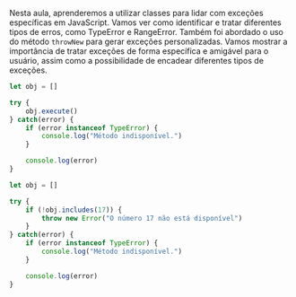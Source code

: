 Nesta aula, aprenderemos a utilizar classes para lidar com exceções específicas em JavaScript. Vamos ver como identificar e tratar diferentes tipos de erros, como TypeError e RangeError. Também foi abordado o uso do método `throwNew` para gerar exceções personalizadas. Vamos mostrar a importância de tratar exceções de forma específica e amigável para o usuário, assim como a possibilidade de encadear diferentes tipos de exceções.

```js
let obj = []

try {
	obj.execute()
} catch(error) {
	if (error instanceof TypeError) {
		console.log("Método indisponível.")
	}

	console.log(error)
}
```


```js
let obj = []

try {
	if (!obj.includes(17)) {
		throw new Error("O número 17 não está disponível")
	}
} catch(error) {
	if (error instanceof TypeError) {
		console.log("Método indisponível.")
	}

	console.log(error)
}
```
